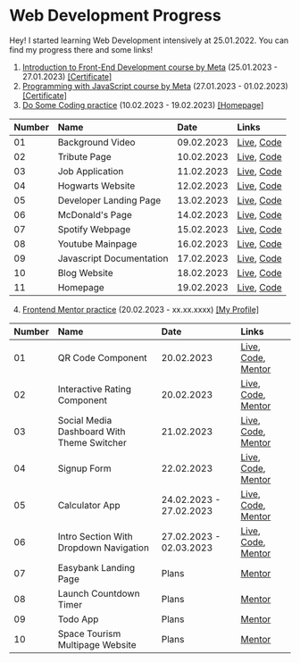 # Web Development Progress

Hey! I started learning Web Development intensively at 25.01.2022. You can find my progress there and some links!

1. [Introduction to Front-End Development course by Meta](https://www.coursera.org/learn/introduction-to-front-end-development) (25.01.2023 - 27.01.2023) [[Certificate]](https://www.coursera.org/account/accomplishments/certificate/NCFZ3EXRWYH5)
2. [Programming with JavaScript course by Meta](https://www.coursera.org/learn/programming-with-javascript) (27.01.2023 - 01.02.2023) [[Certificate]](https://www.coursera.org/account/accomplishments/certificate/XLMFE9SARJBC)
3. [Do Some Coding practice](https://youtube.com/playlist?list=PLPppPPmk0i3hZCNmbVtcP1hlwDKOdUFX9) (10.02.2023 - 19.02.2023) [[Homepage]](https://whitetark.github.io/web-progress/practice/html-css-do-some-coding/homepage/)

| Number | Name | Date | Links |
| ----------- | :----------- | :----------- | :----------- |
| 01 | Background Video | 09.02.2023 | [Live](https://whitetark.github.io/web-progress/practice/html-css-do-some-coding/01.bg-video/), [Code](https://github.com/whitetark/web-progress/tree/main/practice/html-css-do-some-coding/01.bg-video/) |
| 02 | Tribute Page | 10.02.2023 | [Live](https://whitetark.github.io/web-progress/practice/html-css-do-some-coding/02.tribute-page/), [Code](https://github.com/whitetark/web-progress/tree/main/practice/html-css-do-some-coding/02.tribute-page/) |
| 03 | Job Application | 11.02.2023 | [Live](https://whitetark.github.io/web-progress/practice/html-css-do-some-coding/03.job-application/), [Code](https://github.com/whitetark/web-progress/tree/main/practice/html-css-do-some-coding/03.job-application/) |
| 04 | Hogwarts Website | 12.02.2023 | [Live](https://whitetark.github.io/web-progress/practice/html-css-do-some-coding/04.hogwarts-website/), [Code](https://github.com/whitetark/web-progress/tree/main/practice/html-css-do-some-coding/04.hogwarts-website/) |
| 05 | Developer Landing Page | 13.02.2023 | [Live](https://whitetark.github.io/web-progress/practice/html-css-do-some-coding/05.developer-landing-page/), [Code](https://github.com/whitetark/web-progress/tree/main/practice/html-css-do-some-coding/05.developer-landing-page/) |
| 06 | McDonald's Page | 14.02.2023 | [Live](https://whitetark.github.io/web-progress/practice/html-css-do-some-coding/06.restaurant-page/), [Code](https://github.com/whitetark/web-progress/tree/main/practice/html-css-do-some-coding/06.restaurant-page/) |
| 07 | Spotify Webpage | 15.02.2023 | [Live](https://whitetark.github.io/web-progress/practice/html-css-do-some-coding/07.spotify-webpage/), [Code](https://github.com/whitetark/web-progress/tree/main/practice/html-css-do-some-coding/07.spotify-webpage/) |
| 08 | Youtube Mainpage | 16.02.2023 | [Live](https://whitetark.github.io/web-progress/practice/html-css-do-some-coding/08.youtube-mainpage/), [Code](https://github.com/whitetark/web-progress/tree/main/practice/html-css-do-some-coding/08.youtube-mainpage/) |
| 09 | Javascript Documentation | 17.02.2023 | [Live](https://whitetark.github.io/web-progress/practice/html-css-do-some-coding/09.javascript-documentation/), [Code](https://github.com/whitetark/web-progress/tree/main/practice/html-css-do-some-coding/09.javascript-documentation/) |
| 10 | Blog Website | 18.02.2023 | [Live](https://whitetark.github.io/web-progress/practice/html-css-do-some-coding/10.blog-website/), [Code](https://github.com/whitetark/web-progress/tree/main/practice/html-css-do-some-coding/10.blog-website/) |
| 11 | Homepage | 19.02.2023 | [Live](https://whitetark.github.io/web-progress/practice/html-css-do-some-coding/homepage/), [Code](https://github.com/whitetark/web-progress/tree/main/practice/html-css-do-some-coding/homepage/) |

4. [Frontend Mentor practice](https://www.frontendmentor.io/home) (20.02.2023 - xx.xx.xxxx) [[My Profile]](https://www.frontendmentor.io/profile/whitetark)

| Number | Name | Date | Links |
| ----------- | :----------- | :----------- | :----------- |
| 01 | QR Code Component | 20.02.2023 | [Live](https://whitetark.github.io/web-progress/practice/front-end-mentor/01.html-css-qr-code-component), [Code](https://github.com/whitetark/web-progress/tree/dev/practice/front-end-mentor/01.html-css-qr-code-component), [Mentor](https://www.frontendmentor.io/challenges/qr-code-component-iux_sIO_H) |
| 02 | Interactive Rating Component | 20.02.2023 | [Live](https://whitetark.github.io/web-progress/practice/front-end-mentor/02.interactive-rating-component), [Code](https://github.com/whitetark/web-progress/tree/dev/practice/front-end-mentor/02.interactive-rating-component), [Mentor](https://www.frontendmentor.io/challenges/interactive-rating-component-koxpeBUmI) |
| 03 | Social Media Dashboard With Theme Switcher | 21.02.2023 | [Live](https://whitetark.github.io/web-progress/practice/front-end-mentor/03.social-media-dashboard-with-theme-switcher), [Code](https://github.com/whitetark/web-progress/tree/dev/practice/front-end-mentor/03.social-media-dashboard-with-theme-switcher), [Mentor](https://www.frontendmentor.io/challenges/social-media-dashboard-with-theme-switcher-6oY8ozp_H) |
| 04 | Signup Form | 22.02.2023 | [Live](https://whitetark.github.io/web-progress/practice/front-end-mentor/04.signup-form), [Code](https://github.com/whitetark/web-progress/tree/dev/practice/front-end-mentor/04.signup-form), [Mentor](https://www.frontendmentor.io/challenges/intro-component-with-signup-form-5cf91bd49edda32581d28fd1) |
| 05 | Calculator App | 24.02.2023 - 27.02.2023 | [Live](https://whitetark.github.io/web-progress/practice/front-end-mentor/05.calculator-app), [Code](https://github.com/whitetark/web-progress/tree/dev/practice/front-end-mentor/05.calculator-app), [Mentor](https://www.frontendmentor.io/challenges/calculator-app-9lteq5N29) |
| 06 | Intro Section With Dropdown Navigation | 27.02.2023 - 02.03.2023 | [Live](https://whitetark.github.io/web-progress/practice/front-end-mentor/06.intro-section-with-dropdown-navigation), [Code](https://github.com/whitetark/web-progress/tree/dev/practice/front-end-mentor/06.intro-section-with-dropdown-navigation), [Mentor](https://www.frontendmentor.io/challenges/intro-section-with-dropdown-navigation-ryaPetHE5) |
| 07 | Easybank Landing Page | Plans | [Mentor](https://www.frontendmentor.io/challenges/easybank-landing-page-WaUhkoDN) |
| 08 | Launch Countdown Timer | Plans | [Mentor](https://www.frontendmentor.io/challenges/launch-countdown-timer-N0XkGfyz-) |
| 09 | Todo App | Plans | [Mentor](https://www.frontendmentor.io/challenges/todo-app-Su1_KokOW) |
| 10 | Space Tourism Multipage Website | Plans | [Mentor](https://www.frontendmentor.io/challenges/space-tourism-multipage-website-gRWj1URZ3) |
